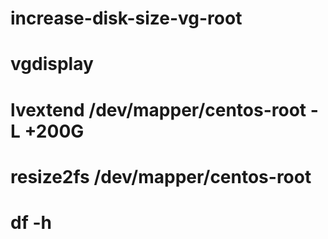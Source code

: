 # increase-disk-size-vg-root

# vgdisplay

# lvextend /dev/mapper/centos-root -L +200G

# resize2fs /dev/mapper/centos-root

# df -h
